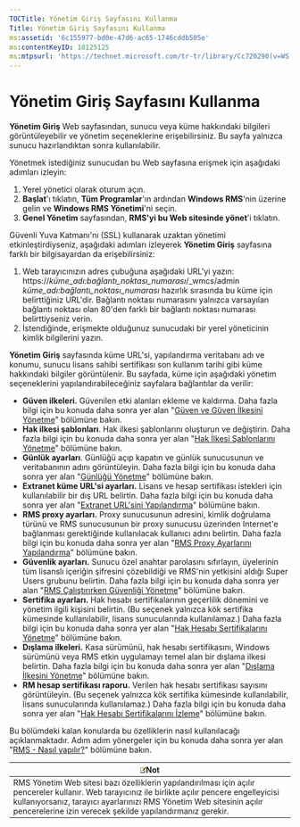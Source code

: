 ```yaml
---
TOCTitle: Yönetim Giriş Sayfasını Kullanma
Title: Yönetim Giriş Sayfasını Kullanma
ms:assetid: '6c155977-bd0e-47d6-ac65-1746cddb505e'
ms:contentKeyID: 18125125
ms:mtpsurl: 'https://technet.microsoft.com/tr-tr/library/Cc720290(v=WS.10)'
---
```


Yönetim Giriş Sayfasını Kullanma
================================

**Yönetim Giriş** Web sayfasından, sunucu veya küme hakkındaki bilgileri görüntüleyebilir ve yönetim seçeneklerine erişebilirsiniz. Bu sayfa yalnızca sunucu hazırlandıktan sonra kullanılabilir.

Yönetmek istediğiniz sunucudan bu Web sayfasına erişmek için aşağıdaki adımları izleyin:

1.  Yerel yönetici olarak oturum açın.
2.  **Başlat**'ı tıklatın, **Tüm Programlar**'ın ardından **Windows RMS**'nin üzerine gelin ve **Windows RMS Yönetimi**'ni seçin.
3.  **Genel Yönetim** sayfasından, **RMS'yi bu Web sitesinde yönet**'i tıklatın.

Güvenli Yuva Katmanı'nı (SSL) kullanarak uzaktan yönetimi etkinleştirdiyseniz, aşağıdaki adımları izleyerek **Yönetim Giriş** sayfasına farklı bir bilgisayardan da erişebilirsiniz:

1.  Web tarayıcınızın adres çubuğuna aşağıdaki URL'yi yazın:
    https://*küme\_adı:bağlantı\_noktası\_numarası*/\_wmcs/admin
    *küme\_adı:bağlantı\_noktası\_numarası* hazırlık sırasında bu küme için belirttiğiniz URL'dir. Bağlantı noktası numarasını yalnızca varsayılan bağlantı noktası olan 80'den farklı bir bağlantı noktası numarası belirttiyseniz verin.
2.  İstendiğinde, erişmekte olduğunuz sunucudaki bir yerel yöneticinin kimlik bilgilerini yazın.

**Yönetim Giriş** sayfasında küme URL'si, yapılandırma veritabanı adı ve konumu, sunucu lisans sahibi sertifikası son kullanım tarihi gibi küme hakkındaki bilgiler görüntülenir. Bu sayfada, küme için aşağıdaki yönetim seçeneklerini yapılandırabileceğiniz sayfalara bağlantılar da verilir:

-   **Güven ilkeleri.** Güvenilen etki alanları ekleme ve kaldırma. Daha fazla bilgi için bu konuda daha sonra yer alan "[Güven ve Güven İlkesini Yönetme](https://technet.microsoft.com/1c96ee74-fd28-4511-be21-087e2b04c3ee)" bölümüne bakın.
-   **Hak ilkesi şablonları**. Hak ilkesi şablonlarını oluşturun ve değiştirin. Daha fazla bilgi için bu konuda daha sonra yer alan "[Hak İlkesi Şablonlarını Yönetme](https://technet.microsoft.com/718286dc-3399-4556-96c9-ec3a33d31877)" bölümüne bakın.
-   **Günlük ayarları**. Günlüğü açıp kapatın ve günlük sunucusunun ve veritabanının adını görüntüleyin. Daha fazla bilgi için bu konuda daha sonra yer alan "[Günlüğü Yönetme](https://technet.microsoft.com/8fccfc57-2135-494e-8e44-f6191bf5e4a0)" bölümüne bakın.
-   **Extranet küme URL'si ayarları.** Lisans ve hesap sertifikası istekleri için kullanılabilir bir dış URL belirtin. Daha fazla bilgi için bu konuda daha sonra yer alan "[Extranet URL'sini Yapılandırma](https://technet.microsoft.com/88fec9ff-c96c-4d20-8856-0485e7507572)" bölümüne bakın.
-   **RMS proxy ayarları.** Proxy sunucusunun adresini, kimlik doğrulama türünü ve RMS sunucusunun bir proxy sunucusu üzerinden Internet'e bağlanması gerektiğinde kullanılacak kullanıcı adını belirtin. Daha fazla bilgi için bu konuda daha sonra yer alan "[RMS Proxy Ayarlarını Yapılandırma](https://technet.microsoft.com/179d2970-62e9-4487-aa5b-f4334234991e)" bölümüne bakın.
-   **Güvenlik ayarları.** Sunucu özel anahtar parolasını sıfırlayın, üyelerinin tüm lisanslı içeriğin şifresini çözebildiği ve RMS'nin yetkisini aldığı Super Users grubunu belirtin. Daha fazla bilgi için bu konuda daha sonra yer alan "[RMS Çalıştırırken Güvenliği Yönetme](https://technet.microsoft.com/62050812-de4f-4392-8d63-f2f89aa01ed4)" bölümüne bakın.
-   **Sertifika ayarları.** Hak hesabı sertifikalarının geçerlilik dönemini ve yönetim ilgili kişisini belirtin. (Bu seçenek yalnızca kök sertifika kümesinde kullanılabilir, lisans sunucularında kullanılamaz.) Daha fazla bilgi için bu konuda daha sonra yer alan "[Hak Hesabı Sertifikalarını Yönetme](https://technet.microsoft.com/49c5c2ba-e197-4e4b-b3b3-b3248f068bcc)" bölümüne bakın.
-   **Dışlama ilkeleri.** Kasa sürümünü, hak hesabı sertifikasını, Windows sürümünü veya RMS etkin uygulamayı temel alan bir dışlama ilkesi belirtin. Daha fazla bilgi için bu konuda daha sonra yer alan "[Dışlama İlkesini Yönetme](https://technet.microsoft.com/ee31e099-e095-4648-95da-0009fbeb48cb)" bölümüne bakın.
-   **RM hesap sertifikası raporu.** Verilen hak hesabı sertifikası sayısını görüntüleyin. (Bu seçenek yalnızca kök sertifika kümesinde kullanılabilir, lisans sunucularında kullanılamaz.) Daha fazla bilgi için bu konuda daha sonra yer alan "[Hak Hesabı Sertifikalarını İzleme](https://technet.microsoft.com/5bb0f3cf-fc44-4e60-a93f-c789d6f8a902)" bölümüne bakın.

Bu bölümdeki kalan konularda bu özelliklerin nasıl kullanılacağı açıklanmaktadır. Adım adım yönergeler için bu konuda daha sonra yer alan "[RMS - Nasıl yapılır?](https://technet.microsoft.com/82032075-f361-438f-a2c4-93ab29ae6cff)" bölümüne bakın.

| ![](/security-updates/images/Cc720290.note(WS.10).gif)Not                                                                                                                                                                                                                     |
|------------------------------------------------------------------------------------------------------------------------------------------------------------------------------------------------------------------------------------------------------------------------------------------|
| RMS Yönetim Web sitesi bazı özelliklerin yapılandırılması için açılır pencereler kullanır. Web tarayıcınız ile birlikte açılır pencere engelleyicisi kullanıyorsanız, tarayıcı ayarlarınızı RMS Yönetim Web sitesinin açılır pencerelerine izin verecek şekilde yapılandırmanız gerekir. |
